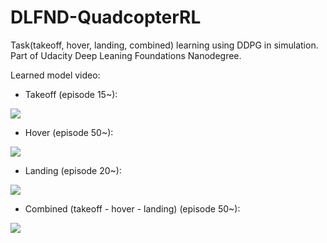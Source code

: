 # DLFND-QuadcopterRL

Task(takeoff, hover, landing, combined) learning using DDPG in simulation. Part of Udacity Deep Leaning Foundations Nanodegree.

Learned model video:

- Takeoff (episode 15~):

[![](http://img.youtube.com/vi/pwtJ3PbDX7o/0.jpg)](http://www.youtube.com/watch?v=pwtJ3PbDX7o "")

- Hover (episode 50~):

[![](http://img.youtube.com/vi/TXoDPv1aBzQ/0.jpg)](http://www.youtube.com/watch?v=TXoDPv1aBzQ "")

- Landing (episode 20~):

[![](http://img.youtube.com/vi/QqhYikydFVQ/0.jpg)](http://www.youtube.com/watch?v=QqhYikydFVQ "")

- Combined (takeoff - hover - landing) (episode 50~):

[![](http://img.youtube.com/vi/nOaSuK9NKIk/0.jpg)](http://www.youtube.com/watch?v=nOaSuK9NKIk "")
